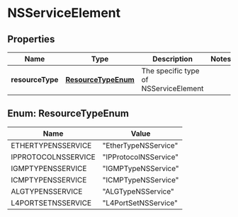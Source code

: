 # NSServiceElement

## Properties
Name | Type | Description | Notes
------------ | ------------- | ------------- | -------------
**resourceType** | [**ResourceTypeEnum**](#ResourceTypeEnum) | The specific type of NSServiceElement | 

<a name="ResourceTypeEnum"></a>
## Enum: ResourceTypeEnum
Name | Value
---- | -----
ETHERTYPENSSERVICE | &quot;EtherTypeNSService&quot;
IPPROTOCOLNSSERVICE | &quot;IPProtocolNSService&quot;
IGMPTYPENSSERVICE | &quot;IGMPTypeNSService&quot;
ICMPTYPENSSERVICE | &quot;ICMPTypeNSService&quot;
ALGTYPENSSERVICE | &quot;ALGTypeNSService&quot;
L4PORTSETNSSERVICE | &quot;L4PortSetNSService&quot;
